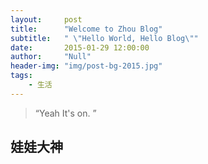 ```yaml
---
layout:     post
title:      "Welcome to Zhou Blog"
subtitle:   " \"Hello World, Hello Blog\""
date:       2015-01-29 12:00:00
author:     "Null"
header-img: "img/post-bg-2015.jpg"
tags:
    - 生活
---
```


> “Yeah It's on. ”


## 娃娃大神